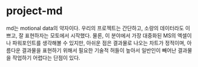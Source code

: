 # project-md

md는 motional data의 약자이다. 우리의 프로젝트는 간단하고, 소량의 데이터라도 이쁘고, 잘 표현하자는 모토에서 시작했다. 물론, 이 분야에서 가장 대중화된 MS의 엑셀이나 파워포인트를 생각해볼 수 있지만, 아쉬운 점은 결과물로 나오는 차트가 정적이며, 아름다운 결과물을 표현하기 위해서 필요한 기술적 허들이 높아서 일반인이 빼어난 결과물을 작업하기 어렵다는 단점이 있다.

